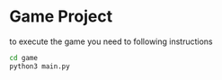 # Game Project


to execute the game you need to following instructions

``` sh
cd game
python3 main.py
```
